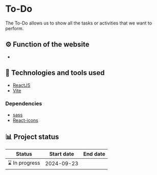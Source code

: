 # To-Do

The To-Do allows us to show all the tasks or activities that we want to perform.

## ⚙️ Function of the website

-

## 🚀 Technologies and tools used

- [ReactJS](https://es.react.dev/)
- [Vite](https://vitejs.dev/)

### Dependencies

- [sass](https://sass-lang.com/)
- [React-icons](https://www.npmjs.com/package/react-icons)

## 📊 Project status

| Status         | Start date | End date |
| -------------- | ---------- | -------- |
| ⌛ In progress | 2024-09-23 |          |

<!-- ## 🌐 [Website]()

<img src="" alt="website" width="900px" /> -->
